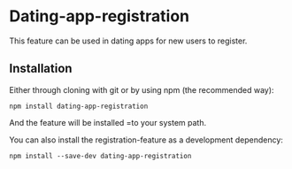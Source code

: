 # Dating-app-registration
This feature can be used in dating apps for new users to register.

## Installation
Either through cloning with git or by using npm (the recommended way):

`npm install dating-app-registration`

And the feature will be installed =to your system path.

You can also install the registration-feature as a development dependency:

`npm install --save-dev dating-app-registration`